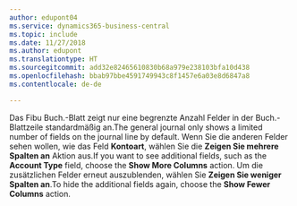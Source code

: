 ```yaml
---
author: edupont04
ms.service: dynamics365-business-central
ms.topic: include
ms.date: 11/27/2018
ms.author: edupont
ms.translationtype: HT
ms.sourcegitcommit: add32e82465610830b68a979e238103bfa10d438
ms.openlocfilehash: bbab97bbe4591749943c8f1457e6a03e8d6847a8
ms.contentlocale: de-de

---
```

<span data-ttu-id="9d956-101">Das Fibu Buch.-Blatt zeigt nur eine begrenzte Anzahl Felder in der Buch.-Blattzeile standardmäßig an.</span><span class="sxs-lookup"><span data-stu-id="9d956-101">The general journal only shows a limited number of fields on the journal line by default.</span></span> <span data-ttu-id="9d956-102">Wenn Sie die anderen Felder sehen wollen, wie das Feld **Kontoart**, wählen Sie die **Zeigen Sie mehrere Spalten an** Aktion aus.</span><span class="sxs-lookup"><span data-stu-id="9d956-102">If you want to see additional fields, such as the **Account Type** field, choose the **Show More Columns** action.</span></span> <span data-ttu-id="9d956-103">Um die zusätzlichen Felder erneut auszublenden, wählen Sie **Zeigen Sie weniger Spalten an**.</span><span class="sxs-lookup"><span data-stu-id="9d956-103">To hide the additional fields again, choose the **Show Fewer Columns** action.</span></span>  

